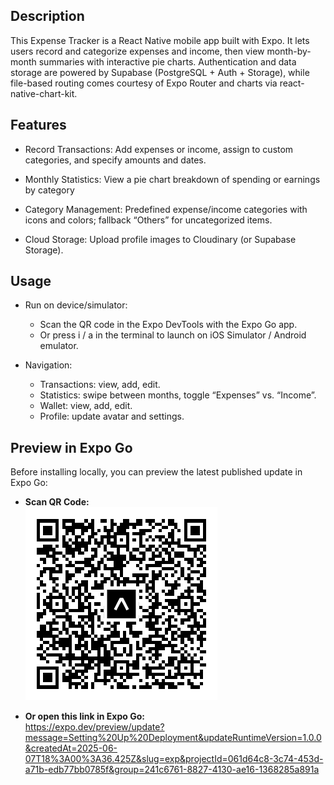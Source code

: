 ## Description
This Expense Tracker is a React Native mobile app built with Expo. It lets users record and categorize expenses and income, then view month-by-month summaries with interactive pie charts. Authentication and data storage are powered by Supabase (PostgreSQL + Auth + Storage), while file-based routing comes courtesy of Expo Router and charts via react-native-chart-kit.

## Features
- Record Transactions: Add expenses or income, assign to custom categories, and specify amounts and dates.

- Monthly Statistics: View a pie chart breakdown of spending or earnings by category 

- Category Management: Predefined expense/income categories with icons and colors; fallback “Others” for uncategorized items.

- Cloud Storage: Upload profile images to Cloudinary (or Supabase Storage).

## Usage
- Run on device/simulator:
  - Scan the QR code in the Expo DevTools with the Expo Go app.
  - Or press i / a in the terminal to launch on iOS Simulator / Android emulator.

- Navigation:
  - Transactions: view, add, edit.
  - Statistics: swipe between months, toggle “Expenses” vs. “Income”.
  - Wallet: view, add, edit.
  - Profile: update avatar and settings.

## Preview in Expo Go

Before installing locally, you can preview the latest published update in Expo Go:

- **Scan QR Code:**  
  ![Preview QR](./assets/images/Expo_QR.png)

- **Or open this link in Expo Go:**  
  https://expo.dev/preview/update?message=Setting%20Up%20Deployment&updateRuntimeVersion=1.0.0&createdAt=2025-06-07T18%3A00%3A36.425Z&slug=exp&projectId=061d64c8-3c74-453d-a71b-edb77bb0785f&group=241c6761-8827-4130-ae16-1368285a891a
